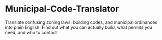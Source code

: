 # Municipal-Code-Translator
Translate confusing zoning laws, building codes, and municipal ordinances into plain English. Find out what you can actually build, what permits you need, and who to contact
